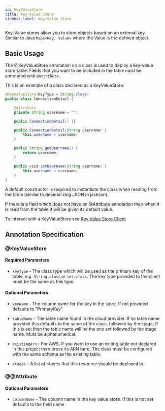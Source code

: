 ```yaml
---
id: KeyValueStore
title: Key-Value Store
sidebar_label: Key-Value Store
---
```


Key-Value stores allow you to store objects based on an external key. Similar to Java `Maps<Key, Value>` where the Value is the defined object. 

## Basic Usage
The @KeyValueStore annotation on a class is used to deploy a key-value store table. Fields that you want to be included in the table must be annotated with `@Attribute`. 

This is an example of a class declared as a KeyValueStore: 

```java
@KeyValueStore(keyType = String.class)
public class ConnectionDetail {

    @Attribute
    private String username = "";

    public ConnectionDetail() {}

    public ConnectionDetail(String username) {
        this.username = username;
    }

    public String getUsername() {
        return username;
    }

    public void setUsername(String username) {
        this.username = username;
    }
}
```

A default constructor is required to instantiate the class when reading from the table (similar to deserializing JSON in jackson). 

If there is a field which does not have an @Attribute annotation then when it is read from the table it will be given its default value.

To interact with a KeyValueStore see [Key Value Store Client](clients/KeyValueStoreClient.md)



## Annotation Specification
### @KeyValueStore
#### Required Parameters
* `keyType` - The class type which will be used as the primary key of the table, e.g. `String.class` or `int.class`. The key type provided to the client must be the same as this type. 


#### Optional Parameters
* `keyName` - The column name for the key in the store. If not provided defaults to "PrimaryKey". 

* `tableName` - The table name found in the cloud provider. If no table name provided this defaults to the name of the class, followed by the stage. If this is set then the table name will be the one set followed by the stage name. Must be alphanumerical.

* `existingArn` - For AWS. If you want to use an exiting table not declared in this project then prove its ARN here. The class must be configured with the same schema as the existing table. 

* `stages` - A list of stages that this resource should be deployed to. 

### @@Attribute
#### Optional Parameters

* `columnName` - The column name in the key value store. If this is not set defaults to the field name
